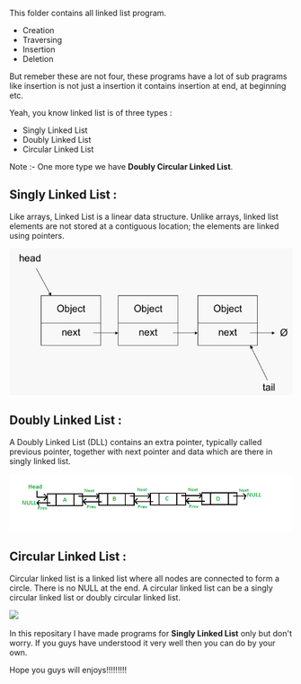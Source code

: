 This folder contains all linked list program. 
* Creation
* Traversing
* Insertion
* Deletion

But remeber these are not four, these programs have a lot of sub pragrams like insertion is not just a insertion it contains insertion at end, at beginning etc.

Yeah, you know linked list is of three types :
* Singly Linked List
* Doubly Linked List
* Circular Linked List

Note :-  One more type we have **Doubly Circular Linked List**.

## Singly Linked List :

Like arrays, Linked List is a linear data structure. Unlike arrays, linked list elements are not stored at a contiguous location; the elements are linked using pointers.

![](images/Linked_List.jpg)

## Doubly Linked List :

A Doubly Linked List (DLL) contains an extra pointer, typically called previous pointer, together with next pointer and data which are there in singly linked list.

![](images/DLL1.png)

## Circular Linked List :

Circular linked list is a linked list where all nodes are connected to form a circle. There is no NULL at the end. A circular linked list can be a singly circular linked list or doubly circular linked list.

![](images/CircularLinkedList.png)

In this repositary I have made programs for **Singly Linked List** only but don't worry. If you guys have understood it very well then you can do by your own. 

Hope you guys will enjoys!!!!!!!!!
